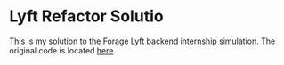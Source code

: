 # Lyft Refactor Solutio

This is my solution to the Forage Lyft backend internship simulation. The original code is located [here](https://github.com/vagabond-systems/forage-lyft-starter-repo).
